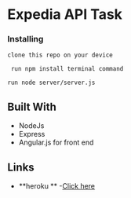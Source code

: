 # Expedia API Task  



### Installing


```
clone this repo on your device
```

```
 run npm install terminal command 
```

```
run node server/server.js
```



## Built With
* NodeJs
* Express  
* Angular.js for front end 



## Links
* **heroku **  -[Click here](https://expedia-hotel.herokuapp.com/#/)